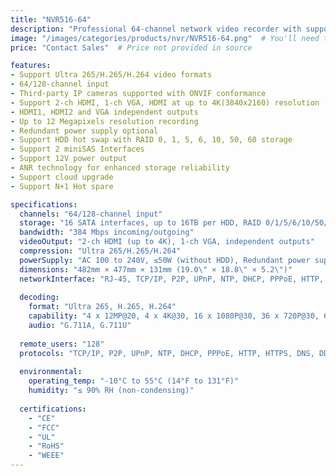 ```yaml
---
title: "NVR516-64"
description: "Professional 64-channel network video recorder with support for up to 16 HDDs, RAID configurations, and 4K output resolution."
image: "/images/categories/products/nvr/NVR516-64.png"  # You'll need to add the actual image path
price: "Contact Sales"  # Price not provided in source

features:
- Support Ultra 265/H.265/H.264 video formats
- 64/128-channel input
- Third-party IP cameras supported with ONVIF conformance
- Support 2-ch HDMI, 1-ch VGA, HDMI at up to 4K(3840x2160) resolution
- HDMI1, HDMI2 and VGA independent outputs
- Up to 12 Megapixels resolution recording
- Redundant power supply optional
- Support HDD hot swap with RAID 0, 1, 5, 6, 10, 50, 60 storage
- Support 2 miniSAS Interfaces
- Support 12V power output
- ANR technology for enhanced storage reliability
- Support cloud upgrade
- Support N+1 Hot spare

specifications:
  channels: "64/128-channel input"
  storage: "16 SATA interfaces, up to 16TB per HDD, RAID 0/1/5/6/10/50/60, Hot-swappable"
  bandwidth: "384 Mbps incoming/outgoing"
  videoOutput: "2-ch HDMI (up to 4K), 1-ch VGA, independent outputs"
  compression: "Ultra 265/H.265/H.264"
  powerSupply: "AC 100 to 240V, ≤50W (without HDD), Redundant power supply optional"
  dimensions: "482mm × 477mm × 131mm (19.0\" × 18.8\" × 5.2\")"
  networkInterface: "RJ-45, TCP/IP, P2P, UPnP, NTP, DHCP, PPPoE, HTTP, HTTPS, DNS, DDNS, SNMP, SMTP, NFS, RTSP, 802.1x"
  
  decoding:
    format: "Ultra 265, H.265, H.264"
    capability: "4 x 12MP@20, 4 x 4K@30, 16 x 1080P@30, 36 x 720P@30, 64 x D1"
    audio: "G.711A, G.711U"
  
  remote_users: "128"
  protocols: "TCP/IP, P2P, UPnP, NTP, DHCP, PPPoE, HTTP, HTTPS, DNS, DDNS, SNMP, SMTP, NFS, RTSP, 802.1x, IPv6, IPv4"
  
  environmental:
    operating_temp: "-10°C to 55°C (14°F to 131°F)"
    humidity: "≤ 90% RH (non-condensing)"
  
  certifications:
    - "CE"
    - "FCC"
    - "UL"
    - "RoHS"
    - "WEEE"
---
```

